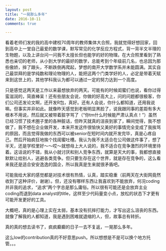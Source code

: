 ```yaml
---
layout: post
title: "一晃那么多年"
date: 2016-10-11
comments: true

---
```


看着老师们发的我的高中建校70周年的教师集体大合照，我就觉得好想回家，回到高中上一堂自己最爱的数学课，默写常见的化学反应方程式，背一背半文半理的生物题，以及上讲台问一问我不太擅长但也能学的好的物理。在大合照里看到了熟悉也亲切的老师，从小到大学的最好的数学，总能考到个年级前几名，也总因为那些傲娇，摔了跟头，不断跌倒再爬起，梦想的南开大学数学系并未能圆满。其实自己最崇拜的是学纯数和理论物理的人，能把这两个门类学好的人，必定是带着天赋来到这世上的，其他学科我认为都可以通过一定的努力达到一个高度。

只是感觉这两天是工作以来最想放弃的两天。可能有的时候闺蜜们也说，看你过得蛮滋润的，简直棒呆！还有些朋友会说，你做的好高大上，问的问题都很极客，你们公司还发论文啊，还开发R包，真好。还有人会说，你什么都知道，还用我说嘛。但事实并非如此。就像昨天感觉到老板明显黑脸了，说我跟同事的差距有多大根本不用说，然后就又被带着脏字骂了（“你tm什么时候能严肃认真点！”）虽然已经习惯了技术圈子里的各种脏话，但昨天就真的沮丧到家了，瞬间觉得，我不想做了，我不想在企业做开发，本来开发这件很愉快又美好的事情完全变成了我挨骂的原因，而且觉得我做的东西可以被senior在短时间内就开发完毕，真是心疼自己。然后开始疯狂地挨个找闺蜜吐槽。我认为我不太适合在公司做这件事了，想了半天，还是学校里好～～哎～就想母上大人说的，我不适合在竞争激烈的环境里待着。这话说的不错，我从小就讨厌和别人竞争东西，就算是天大的事，我都想直接默默让给别人，逃避各类竞争。但只要生存在这个世界，就是存在竞争的，这么看来我还是适合安安逸逸的国企，所以我真是生来就很矛盾吧。

可能我给大家的感觉都是对技术很有热情，认真，踏实稳重（前两天在大街网竟然收到了这种评价，谢谢）。但，还没有哪样东西让我喜欢到不能放弃，何况coding并非我的追求，“追求”两个字总是那么庸俗。所以很有可能还是会放弃主业coding而退到data analyst的title，这样至少代码量变小点，放松的状态下才更有可能开发更好的工具。

大概吧，真的是心理上实在太弱，基本没有抗摔打能力，才写出这么沮丧的东西。就像了解我的人都知道，我是遇到困难就退缩的人，但，故事总有转折。

真的真的想去读书了，疯疯癫癫的日子一去不复返，一晃那么多年。

这么low的contribution真的不好意思push。所以想想是不是可以换个地方托管。。。